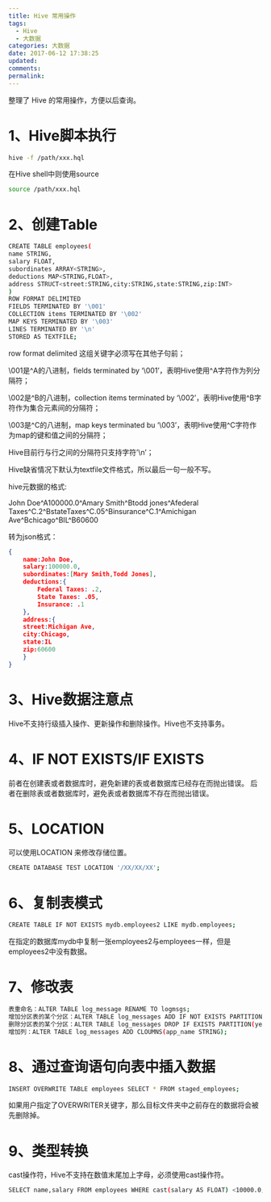 ```yaml
---
title: Hive 常用操作
tags:
  - Hive
  - 大数据
categories: 大数据
date: 2017-06-12 17:38:25
updated:
comments:
permalink:
---
```



整理了 Hive 的常用操作，方便以后查询。

<!--more-->


# 1、Hive脚本执行

```bash
hive -f /path/xxx.hql
```

在Hive shell中则使用source

```bash
source /path/xxx.hql
```

#  2、创建Table

```bash
CREATE TABLE employees(
name STRING,
salary FLOAT,
subordinates ARRAY<STRING>,
deductions MAP<STRING,FLOAT>,
address STRUCT<street:STRING,city:STRING,state:STRING,zip:INT>
)
ROW FORMAT DELIMITED
FIELDS TERMINATED BY '\001'
COLLECTION items TERMINATED BY '\002'
MAP KEYS TERMINATED BY '\003'
LINES TERMINATED BY '\n'
STORED AS TEXTFILE;
```

row format delimited 这组关键字必须写在其他子句前；

\001是^A的八进制，fields terminated by ‘\001’，表明Hive使用^A字符作为列分隔符；

\002是^B的八进制，collection items terminated by ‘\002’，表明Hive使用^B字符作为集合元素间的分隔符；

\003是^C的八进制，map keys terminated bu ‘\003’，表明Hive使用^C字符作为map的键和值之间的分隔符；

Hive目前行与行之间的分隔符只支持字符’\n’；

Hive缺省情况下默认为textfile文件格式，所以最后一句一般不写。


hive元数据的格式:

John Doe^A100000.0^Amary Smith^Btodd jones^Afederal Taxes^C.2^BstateTaxes^C.05^Binsurance^C.1^Amichigan Ave^Bchicago^BIL^B60600

转为json格式：

```json
{
	name:John Doe,
	salary:100000.0,
	subordinates:[Mary Smith,Todd Jones],
	deductions:{
		Federal Taxes: .2,
		State Taxes: .05,
		Insurance: .1
	},
	address:{
	street:Michigan Ave,
	city:Chicago,
	state:IL
	zip:60600
	}
}
```

# 3、Hive数据注意点

Hive不支持行级插入操作、更新操作和删除操作。Hive也不支持事务。

# 4、IF NOT EXISTS/IF EXISTS

前者在创建表或者数据库时，避免新建的表或者数据库已经存在而抛出错误。
后者在删除表或者数据库时，避免表或者数据库不存在而抛出错误。

# 5、LOCATION

可以使用LOCATION 来修改存储位置。

```bash
CREATE DATABASE TEST LOCATION '/XX/XX/XX';
```

# 6、复制表模式

```bash
CREATE TABLE IF NOT EXISTS mydb.employees2 LIKE mydb.employees;
```

在指定的数据库mydb中复制一张employees2与employees一样，但是employees2中没有数据。

# 7、修改表

```bash
表重命名：ALTER TABLE log_message RENAME TO logmsgs;
增加分区表的某个分区：ALTER TABLE log_messages ADD IF NOT EXISTS PARTITION(year = 2011,month = 12,day = 2);
删除分区表的某个分区：ALTER TABLE log_messages DROP IF EXISTS PARTITION(year = 2011,month = 12,day = 2);
增加列：ALTER TABLE log_messages ADD CLOUMNS(app_name STRING);
```

# 8、通过查询语句向表中插入数据

```bash
INSERT OVERWRITE TABLE employees SELECT * FROM staged_employees;
```

如果用户指定了OVERWRITER关键字，那么目标文件夹中之前存在的数据将会被先删除掉。

# 9、类型转换

cast操作符，Hive不支持在数值末尾加上字母，必须使用cast操作符。

```bash
SELECT name,salary FROM employees WHERE cast(salary AS FLOAT) <10000.0;
```